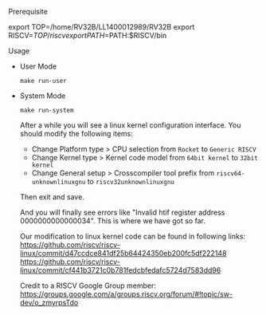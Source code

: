 Prerequisite

  export TOP=/home/RV32B/LL1400012989/RV32B
  export RISCV=$TOP/riscv
  export PATH=$PATH:$RISCV/bin

Usage

- User Mode

  `make run-user` 
  
- System Mode

  `make run-system`

  After a while you will see a linux kernel configuration interface. You should modify the following items:
    * Change Platform type ­> CPU selection from `Rocket` to `Generic RISC­V`
    * Change Kernel type ­> Kernel code model from `64­bit kernel` to `32­bit kernel`
    * Change General setup ­> Cross­compiler tool prefix from `riscv64­unknown­linux­gnu­` to `riscv32­unknown­linux­gnu­`
  
  Then exit and save.

  And you will finally see errors like "Invalid htif register address 0000000000000034". This is where we have got so far.

  Our modification to linux kernel code can be found in following links:
  https://github.com/riscv/riscv-linux/commit/d47ccdce841df25b64424350eb200fc5df222148
  https://github.com/riscv/riscv-linux/commit/cf441b3721c0b781fedcbfedafc5724d7583dd96

  Credit to a RISCV Google Group member:
  https://groups.google.com/a/groups.riscv.org/forum/#!topic/sw-dev/o_zmyrpsTdo
